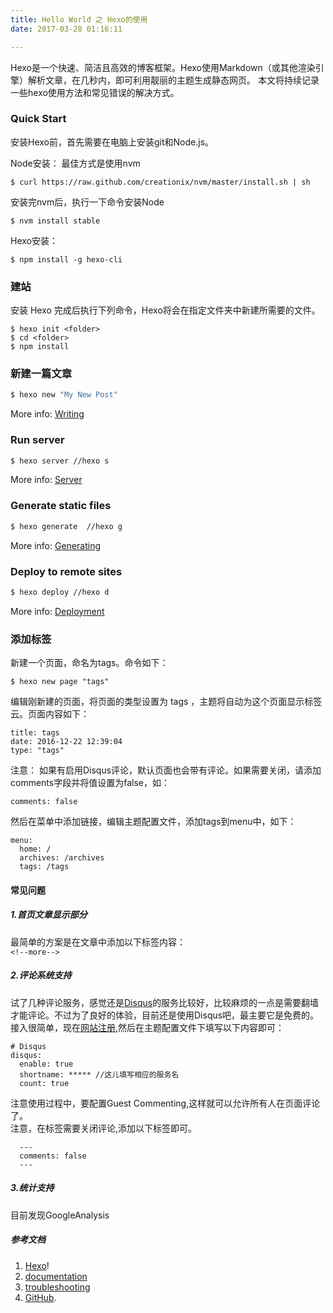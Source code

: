 ```yaml
---
title: Hello World 之 Hexo的使用
date: 2017-03-28 01:16:11

---
```


Hexo是一个快速、简洁且高效的博客框架。Hexo使用Markdown（或其他渲染引擎）解析文章，在几秒内，即可利用靓丽的主题生成静态网页。
本文将持续记录一些hexo使用方法和常见错误的解决方式。

### Quick Start

安装Hexo前，首先需要在电脑上安装git和Node.js。

Node安装：
最佳方式是使用nvm
```
$ curl https://raw.github.com/creationix/nvm/master/install.sh | sh
```

安装完nvm后，执行一下命令安装Node
```
$ nvm install stable
```

Hexo安装：  
```
$ npm install -g hexo-cli
```

### 建站

安装 Hexo 完成后执行下列命令，Hexo将会在指定文件夹中新建所需要的文件。
```
$ hexo init <folder>
$ cd <folder>
$ npm install
```

### 新建一篇文章

``` bash
$ hexo new "My New Post"
```

More info: [Writing](https://hexo.io/docs/writing.html)

### Run server

``` bash
$ hexo server //hexo s
```

<!--more-->
More info: [Server](https://hexo.io/docs/server.html)

### Generate static files

``` bash
$ hexo generate  //hexo g
```

More info: [Generating](https://hexo.io/docs/generating.html)

### Deploy to remote sites

``` bash
$ hexo deploy //hexo d
```

More info: [Deployment](https://hexo.io/docs/deployment.html)


### 添加标签

新建一个页面，命名为tags。命令如下：  

```
$ hexo new page "tags"
```

编辑刚新建的页面，将页面的类型设置为 tags ，主题将自动为这个页面显示标签云。页面内容如下：  

```
title: tags
date: 2016-12-22 12:39:04
type: "tags"
```

注意： 如果有启用Disqus评论，默认页面也会带有评论。如果需要关闭，请添加comments字段并将值设置为false，如：

```
comments: false
```

然后在菜单中添加链接，编辑主题配置文件，添加tags到menu中，如下：  

```
menu:
  home: /
  archives: /archives
  tags: /tags
```


#### 常见问题
##### 1.首页文章显示部分  
最简单的方案是在文章中添加以下标签内容：  
`<!--more-->`

##### 2.评论系统支持
试了几种评论服务，感觉还是[Disqus](https://disqus.com/)的服务比较好，比较麻烦的一点是需要翻墙才能评论。不过为了良好的体验，目前还是使用Disqus吧，最主要它是免费的。接入很简单，现在[网站注册](https://disqus.com/admin/create/),然后在主题配置文件下填写以下内容即可：

```
# Disqus
disqus:
  enable: true
  shortname: ***** //这儿填写相应的服务名  
  count: true
```

注意使用过程中，要配置Guest Commenting,这样就可以允许所有人在页面评论了。   
注意，在标签需要关闭评论,添加以下标签即可。  
```
  ---
  comments: false
  ---
```


##### 3.统计支持  
目前发现GoogleAnalysis



##### 参考文档
1. [Hexo](https://hexo.io/)!
2. [documentation](https://hexo.io/docs/)
3. [troubleshooting](https://hexo.io/docs/troubleshooting.html)
4. [GitHub](https://github.com/hexojs/hexo/issues).
